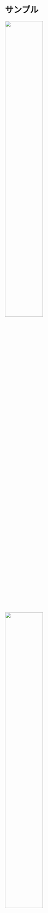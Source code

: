# サンプル
<img src="https://github.com/mirabarukaso/EMES/raw/main/sample1.jpg" width=50% height=50%>  
<img src="https://github.com/mirabarukaso/EMES/raw/main/sample2.jpg" width=50% height=50%>

>KISS公式ブログに記載されているMOD利用規約
>
>MODはKISSサポート対象外です。
>MODを利用するに当たり、問題が発生しても製作者・KISSは一切の責任を負いかねます。
>カスタムオーダーメイド3D2を購入されている方のみが利用できます。
>カスタムオーダーメイド3D2上で表示する目的以外の利用は禁止します。
>※以上の規約は予告なく変更する場合があります。
>
>http://kisskiss.tv/kiss/diary.php?no=558
-----------------------------------------------------------------------------

# これは○○○○を置き換えるプラグインです

## 使い方
フォルダの中身をしばりすのCOM3D2(_5)\Sybaris\UnityInjectorフォルダに入れて下さい。   
又は   
フォルダの中身をBepinexのCOM3D2_5\BepInEx\plugins\EnhancedMaidEditSceneフォルダに入れて下さい。  

エディットモードにてＦ７キー（変更可）を押すとGUIが起動します。  
コントロールを押した場合に複数のメイドを選択します。  
エラーが発生した場合は、config/emes.xmlを削除する。  

## 設定ファイル（初回起動時の自動作成）
EMES.xml  
EMES_YotogiANM.dat

## 指ポーズファイル
EMES_FingerPose.txt

## シーンファイル
EMES_MaidScenceData.xml


## 改造、再配布、二次配布について
オープンソースです、複製・改変・再配布は自己責任でご自由にどうぞ。  
再配布、二次配布にはすべてのファイルが含まれている必要があります。  
**GNU GPL3**  

## ホットキー
ホットキーは単一または複雑なマルチキーコンボを受け入れます。  
チェックを外して、「適用」をクリックして変更を確認します。  
キーエラーが発生した場合、デフォルトは自動的にロードされます。  

黒は1回押すと有効、もう一度ボタンを押すと無効になります。  
青いは左手で単一キーを押しながら右手のマウスでクリック。  

“h_”はホールドを意味します  
例1　space　		Spaceキーを押します  
例2　h_alt+f7　		Altキーを押しながらF7キーを押します  
例3　z+x　		zキーとキーxを同時に押します  
  
注意：あまりにも多くのハンドルは、FPSが低下する可能性があります。  

## 「.asset_bg」舶来小物・背景
参照 COM3D2.Modloader（非必須）  
鏡			Mod/Mirror_props  
水     Mod/waterbeds  
小物   Mod/AssertBG  
背景	 Mod/AssertBG/Backgrounds  

・問題点  
・・背景を取得＝自給自足(「.asset_bg」+「.asset_bg_shader」必須)  
・・実際の背景として読み込まれませんです、VRモードで問題が発生する可能性があります  
・・・ModLoaderをインストールしなかった場合  
・・・The referenced script on this Behaviour (Game Object 'rect_mirror') is missing!  
・・・鏡を必要としなくても、それは無視する  

## 「複数尻尾✕自動IKチェーン」サンプル  
・台座「一本釣り」  
・・https://www.dropbox.com/s/xln3gvy7qw8vodb/Daiza_Ippon_v1.0.7z?dl=0  
・「ナナチ全年齢 ver1.2」  
・・https://www.dropbox.com/s/1ajm2hxqn0brhd5/Nanachi_A_v1.2.7z?dl=0  
・「雪玉」  
・・https://www.dropbox.com/s/pnmoxxkwsgoepwu/SnowBall.7z?dl=0  


## 「自動IKチェーン」が正常に動作しない場合があります  

## カメラ移動
| キー 1 | キー 2 | 説明 |
| :---         |     :---:      |          ---: |
| Ｈ＿Ｃｔｒｌ  | 矢印キー（上下左右）     | 上下左右移動    |
| Ｈ＿Ｃｔｒｌ  | Ｈｏｍｅ／Ｅｎｄ       | 垂直移動      |
| Ｈ＿Ｃｔｒｌ	|	  ー				           |     スピードダウン    |   
| Ｈ＿Ｃｔｒｌ	|	  ＝				           |     スピードアップ  |     
| Ｈ＿Ａｌｔ	  |	 矢印キー（上下）		    |   垂直回転    |   
| Ｈ＿Ａｌｔ	   |	 矢印キー（左右）		  |     水平回転    |   
| Ｈ＿Ａｌｔ	   |	 Ｈｏｍｅ／Ｅｎｄ		  |     面回転    |   
| Ｈ＿Ａｌｔ	   |	 Ｉｎｓｅｒｔ			     |   メイドを視界に移動    |   
| Ｈ＿Ａｌｔ	   |	 Ｄｅｌｅｔｅ			     |   カメラリセット    |   
| Ｈ＿Ｓｈｉｆｔ	|	 矢印キー（上下）		   |    カメラの距離    |   
| Ｈ＿Ｓｈｉｆｔ	|	 Ｈｏｍｅ／Ｅｎｄ		    |   カメラの視野    |   
| Ｓ						 |                        |   スクリーンショット   |   

## BepinExに移行
・フォルダを作成  
・・COM3D2(_5)\BepInEx\plugins\EnhancedMaidEditScene  
・・COM3D2(_5)\BepInEx\plugins\EnhancedMaidEditScene\config  
  
・コピー  
・・COM3D2(_5)\BepInEx\plugins\EnhancedMaidEditScene\BepInEx.COM3D2(5).EnhancedMaidEditScene.Plugin.dll  
・・COM3D2(_5)\BepInEx\plugins\EnhancedMaidEditScene\config\EMES_FingerPose.txt  
  
・削除  
・・COM3D2(_5)\Sybaris\UnityInjector\COM3D2(5).EnhancedMaidEditScene.Plugin.dll  
・・COM3D2(_5)\Sybaris\UnityInjector\config\EMES_YotogiANM.dat  
  
・移動  
・・「COM3D2(_5)\Sybaris\UnityInjector\config」フォルダを  
・・・EMES.ini（INI設定はXMLに継承されます）  
・・・EMES_FingerPose.txt  
・・・EMES_MaidScenceData.xml  
・・「COM3D2_5\BepInEx\plugins\EnhancedMaidEditScene\config」に移動  

## 更新履歴
### 2021.12.22 Ver 1.0.0.0
・機能追加  
・・道具  
・・・外部のPNGを読み込む  
・・・一部のアイテムでシャドウとシェーダーを変更できるようになりました  
・・・スケーリングを単一軸で調整できるようになりました  
・・環境  
・・・「シーン情報」は「道具（部屋、SS、自席、画像）」を「保存」できます  
・・・「シーン情報」は「読み込み」と「書き出し」できます  
・・・「マイルームカスタムアイテム」の影を自動追加  
・設定ファイルはXML形式になりました  
・いくつかのバグを修正した  
・BepInEx 5.4.17.0対応  
・BepInExとSybarisの間で互換性があります  
・カスタムオーダーメイド3D2本体Ver2.10.0対応  
・・COM3D2.EnhancedMaidEditScene.Plugin.dll  
・・BepInEx.COM3D2.EnhancedMaidEditScene.Plugin.dll  
・カスタムオーダーメイド3D2.5本体Ver3.10.0対応  
・・COM3D25.EnhancedMaidEditScene.Plugin.dll  
・・BepInEx.COM3D25.EnhancedMaidEditScene.Plugin.dll  

### 2021.10.31 Ver 0.9.0.0
・機能追加  
・・最大ハンドル数６４制限が解除されました  
・・ポーズ/アイテム/部屋のプレビューアイコンが自動的に生成されます  
・・ポーズを保存すると、アイコンが自動的に生成されます  
・・「道具タブ」  
・・・複数回ロードできます  
・・・「デスクアイテム」を使用できます  
・・・「マイルームカスタムアイテム」を使用できます  
・・・「不明」小道具を自動的に列挙する  
・スクリーンショット（ホットキー：「ｓ」、デフォルト：オフ）  
・IK解除するとポーズが自動同期されます  
・いくつかのバグを修正した  
・カスタムオーダーメイド3D2本体Ver2.8.0対応  
・・COM3D2.EnhancedMaidEditScene.Plugin.dll  
・カスタムオーダーメイド3D2.5本体Ver3.8.0対応  
・・COM3D25.EnhancedMaidEditScene.Plugin.dll  

### 2021.8.12 Ver 0.8.1.0
・修正「カメラホットキーの設定」  
・カスタムオーダーメイド3D2本体Ver2.4.0対応  
・・COM3D2.EnhancedMaidEditScene.Plugin.dll  
・カスタムオーダーメイド3D2.5本体Ver3.4.1対応  
・・COM3D25.EnhancedMaidEditScene.Plugin.dll  

### 2021.8.6 Ver 0.8.0.0
・機能追加  
・・顔  
・・・選択した表情データ（カスタム）を自動同期（それは1秒遅れで表示されます）  
・・骨格  
・・・「ポーズ」  
・・・・「ポーズコピー」  
・・・「重力」  
・・・「複数尻尾」Lite  
・・・・「自動IKチェーン」  
・・・新しいボディを切り替えた後、IKデータを自動更新  
・・環境  
・・・「カメラ位置保存、読み込み」  
・・設定  
・・・「カメラ移動」  
・いくつかのバグを修正した  
・既存のEMES.INIファイルが自動的に削除されます  
・既存のEMES_MaidScenceData.xmlが自動的にアップグレードします  
・カスタムオーダーメイド3D2本体Ver2.3.1対応  
・・COM3D2.EnhancedMaidEditScene.Plugin.dll  
・カスタムオーダーメイド3D2.5本体Ver3.3.1対応  
・・COM3D25.EnhancedMaidEditScene.Plugin.dll  

### 2021.7.16 Ver 0.7.2.0
・いくつかのバグを修正した  
・カスタムオーダーメイド3D2本体Ver2.2.0対応  
・・COM3D2.EnhancedMaidEditScene.Plugin.dll  
・カスタムオーダーメイド3D2.5本体Ver3.2.1対応  
・・COM3D25.EnhancedMaidEditScene.Plugin.dll  

### 2021.7.11 Ver 0.7.1.0
・Serializableの代わりにxmlを使用する  
・・EMES_MaidScenceData.xml  

### 2021.7.11 Ver 0.7.0.0
・回転ハンドルを追加します「目、胸」  
・機能追加  
・ロード中にポーズ、位置、回転を保持する  
・「小物」ボーンバインドの位置選択  
・「シーン情報保存と読み込み（メイド、カメラ、シェーダー）」  
・「カスタム注視点」  
・「夜伽ポーズ（全）」（夜伽ポーズキャッシュの更新には数分かかる場合があります、落ち着いて）  
・「メッセージウィンドウ」  
・バグ修正  
・・「assert_bg」の読み込みコードを書き直しました  
・・ボディを変更するとIKが自動的に更新されます  
・・いくつかのバグを修正した  
・エラーが発生した場合の自動終了  

### 2021.6.28 Ver 0.6.0.0
・機能追加  
・・「.asset_bg」ロード  
・・「環境」「舶来小物・背景」  
・・「公式ダンス」「カスタムダンス」  
・・（自分が持っていないダンスはできません）  
・ホットキー追加  
・いくつかのバグを修正した  
・カスタムオーダーメイド3D2.5本体Ver3.10対応  
  
### 2021.6.20 Ver 0.5.0.0
・機能追加  
・・外部ファイルから手ポーズをロードする  
・・「マスク」名前を変更「付属品」  
・・・「付属品」「ボディー」  
・・「環境」「パーティクル・ 小物」  
・ホットキー追加  

### 2021.6.18 Ver 0.4.1.0
・バグ修正「ポーズホットキー」  

### 2021.6.18 Ver 0.4.0.0
・機能追加  
・・IK（インバースキネマティクス）  
・・ハンドポーズ（次のリリースでは、ファイルに入れます）  
・・ホットキー  
・・・設定保存  
・・ANMポーズを保存  
・いくつかのバグを修正した  

### 2021.6.14 Ver 0.3.0.0
・最初のリリース  
・カスタムオーダーメイド3D2本体Ver1.63対応  

[@Mirabarukaso](https://twitter.com/Mirabarukaso)

